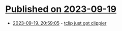 # [Published on 2023-09-19](index.md)

* [2023-09-19, 20:59:05](https://lobste.rs/s/tv2tai/tclip_just_got_clippier) - [tclip just got clippier](https://tailscale.dev/blog/tclip-updates-092023)
